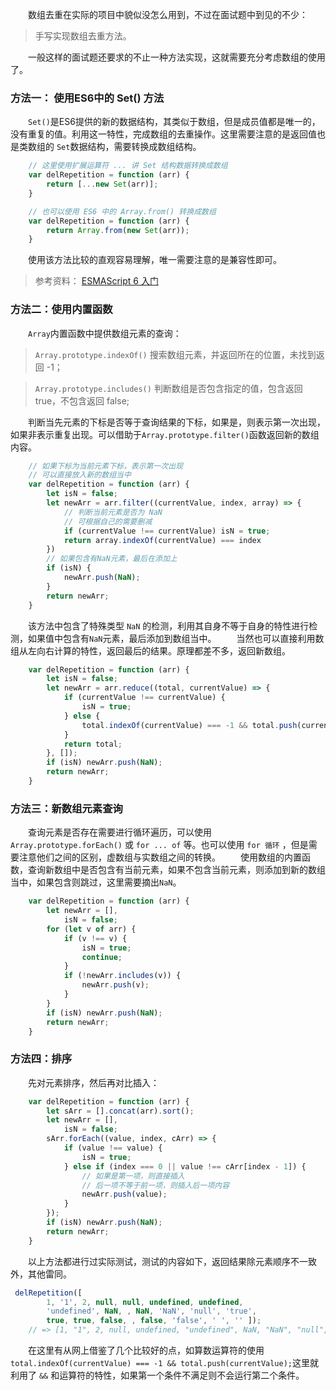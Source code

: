 　　数组去重在实际的项目中貌似没怎么用到，不过在面试题中到见的不少：

> 手写实现数组去重方法。

　　一般这样的面试题还要求的不止一种方法实现，这就需要充分考虑数组的使用了。

### 方法一： 使用ES6中的 Set() 方法

　　`Set()`是ES6提供的新的数据结构，其类似于数组，但是成员值都是唯一的，没有重复的值。利用这一特性，完成数组的去重操作。这里需要注意的是返回值也是类数组的 `Set`数据结构，需要转换成数组结构。

```javascript
    // 这里使用扩展运算符 ... 讲 Set 结构数据转换成数组
    var delRepetition = function (arr) {
        return [...new Set(arr)];
    }

    // 也可以使用 ES6 中的 Array.from() 转换成数组
    var delRepetition = function (arr) {
        return Array.from(new Set(arr));
    }
```

　　使用该方法比较的直观容易理解，唯一需要注意的是兼容性即可。

> 参考资料： [ESMAScript 6 入门](http://es6.ruanyifeng.com/#docs/set-map)

### 方法二：使用内置函数

　　`Array`内置函数中提供数组元素的查询：

> `Array.prototype.indexOf()` 搜索数组元素，并返回所在的位置，未找到返回 -1；

> `Array.prototype.includes()` 判断数组是否包含指定的值，包含返回 true，不包含返回 false;

　　判断当先元素的下标是否等于查询结果的下标，如果是，则表示第一次出现，如果非表示重复出现。可以借助于`Array.prototype.filter()`函数返回新的数组内容。

```javascript
    // 如果下标为当前元素下标，表示第一次出现
    // 可以直接放入新的数组当中
    var delRepetition = function (arr) {
        let isN = false;
        let newArr = arr.filter((currentValue, index, array) => {
            // 判断当前元素是否为 NaN
            // 可根据自己的需要删减
            if (currentValue !== currentValue) isN = true;
            return array.indexOf(currentValue) === index
        })
        // 如果包含有NaN元素，最后在添加上
        if (isN) {
            newArr.push(NaN);
        }
        return newArr;
    }
```
　　该方法中包含了特殊类型 `NaN` 的检测，利用其自身不等于自身的特性进行检测，如果值中包含有`NaN`元素，最后添加到数组当中。
　　当然也可以直接利用数组从左向右计算的特性，返回最后的结果。原理都差不多，返回新数组。
```javascript
    var delRepetition = function (arr) {
        let isN = false;
        let newArr = arr.reduce((total, currentValue) => {
            if (currentValue !== currentValue) {
                isN = true;
            } else {
                total.indexOf(currentValue) === -1 && total.push(currentValue);
            }
            return total;
        }, []);
        if (isN) newArr.push(NaN);
        return newArr;
    }
```

### 方法三：新数组元素查询

　　查询元素是否存在需要进行循环遍历，可以使用 `Array.prototype.forEach()` 或 `for ... of` 等。也可以使用 `for 循环` ，但是需要注意他们之间的区别，虚数组与实数组之间的转换。
　　使用数组的内置函数，查询新数组中是否包含有当前元素，如果不包含当前元素，则添加到新的数组当中，如果包含则跳过，这里需要摘出`NaN`。

```javascript
    var delRepetition = function (arr) {
        let newArr = [],
            isN = false;
        for (let v of arr) {
            if (v !== v) {
                isN = true;
                continue;
            }
            if (!newArr.includes(v)) {
                newArr.push(v);
            }
        }
        if (isN) newArr.push(NaN);
        return newArr;
    }
```

### 方法四：排序

　　先对元素排序，然后再对比插入：

```javascript
    var delRepetition = function (arr) {
        let sArr = [].concat(arr).sort();
        let newArr = [],
            isN = false;
        sArr.forEach((value, index, cArr) => {
            if (value !== value) {
                isN = true;
            } else if (index === 0 || value !== cArr[index - 1]) {
                // 如果是第一项，则直接插入
                // 后一项不等于前一项，则插入后一项内容
                newArr.push(value);
            }
        });
        if (isN) newArr.push(NaN);
        return newArr;
    }
```

　　以上方法都进行过实际测试，测试的内容如下，返回结果除元素顺序不一致外，其他雷同。
```javascript
 delRepetition([
        1, '1', 2, null, null, undefined, undefined, 
        'undefined', NaN, , NaN, 'NaN', 'null', 'true', 
        true, true, false, , false, 'false', ' ', '' ]); 
    // => [1, "1", 2, null, undefined, "undefined", NaN, "NaN", "null", "true", true, false, "false", " ", ""]
```

　　在这里有从网上借鉴了几个比较好的点，如算数运算符的使用 `total.indexOf(currentValue) === -1 && total.push(currentValue);`这里就利用了 `&&` 和运算符的特性，如果第一个条件不满足则不会运行第二个条件。